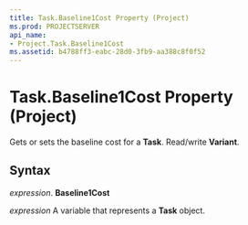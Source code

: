 ```yaml
---
title: Task.Baseline1Cost Property (Project)
ms.prod: PROJECTSERVER
api_name:
- Project.Task.Baseline1Cost
ms.assetid: b4788ff3-eabc-28d0-3fb9-aa388c8f0f52
---
```



# Task.Baseline1Cost Property (Project)

Gets or sets the baseline cost for a  **Task**. Read/write **Variant**.


## Syntax

 _expression_. **Baseline1Cost**

 _expression_ A variable that represents a **Task** object.


